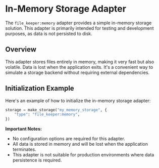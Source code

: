 # In-Memory Storage Adapter

The `file_keeper:memory` adapter provides a simple in-memory storage
solution. This adapter is primarily intended for testing and development
purposes, as data is not persisted to disk.

## Overview

This adapter stores files entirely in memory, making it very fast but also
volatile. Data is lost when the application exits. It's a convenient way to
simulate a storage backend without requiring external dependencies.

## Initialization Example

Here's an example of how to initialize the in-memory storage adapter:

```python
storage = make_storage("my_memory_storage", {
    "type": "file_keeper:memory",
})
```

**Important Notes:**

*   No configuration options are required for this adapter.
*   All data is stored in memory and will be lost when the application
    terminates.
*   This adapter is not suitable for production environments where data
    persistence is required.
